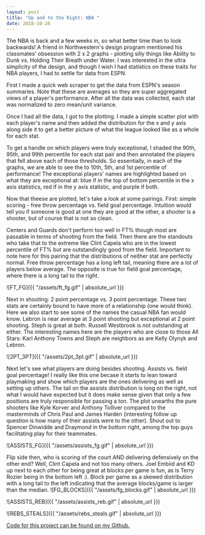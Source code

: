 ```yaml
---
layout: post
title: "Up and to the Right: NBA "
date: 2018-10-26
---
```


The NBA is back and a few weeks in, so what better time than to look backwards! A friend in Northwestern's design program mentioned his classmates' obsession with 2 x 2 graphs - plotting silly things like Ability to Dunk vs. Holding Their Breath under Water. I was interested in the ultra simplicity of the design, and though I wish I had statistics on these traits for NBA players, I had to settle for data from ESPN. 

First I made a quick web scraper to get the data from ESPN's season summaries. Note that these are averages so they are super aggregated views of a player's performance. After all the data was collected, each stat was normalized to zero mean/unit variance. 

Once I had all the data, I got to the plotting. I made a simple scatter plot with each player's name and then added the distribution for the x and y axis along side it to get a better picture of what the league looked like as a whole for each stat. 

To get a handle on which players were truly exceptional, I shaded the 90th, 95th, and 99th percentile for each stat pair and then annotated the players that fell above each of those thresholds. So essentially, in each of the graphs, we are able to see the to 10th, 5th, and 1st percentile of performance! The exceptional players' names are highlighted based on what they are exceptional at: blue if in the top of bottom percentile in the x axis statistics, red if in the y axis statistic, and purple if both. 

Now that theese are plotted, let's take a look at some pairings. First: simple scoring - free throw percentage vs. field goal percentage. Intuition would tell you if someone is good at one they are good at the other, a shooter is a shooter, but of course that is not so clean. 

Centers and Guards don't perform too well in FT% though most are passable in terms of shooting from the field. Then there are the standouts who take that to the extreme like Clint Capela who are in the lowest percentile of FT% but are outstandingly good from the field. Important to note here for this pairing that the distributions of neither stat are perfectly normal. Free throw percentage has a long left tail, meaning there are a lot of players below average. The opposite is true for field goal percentage, where there is a long tail to the right. 

![FT_FG]({{ "/assets/ft_fg.gif" | absolute_url }})

Next in shooting: 2 point percentage vs. 3 point percentage. These two stats are certainly bound to have more of a relationship (one would think). Here we also start to see some of the names the casual NBA fan would know. Lebron is near average at 3 point shooting but exceptional at 2 point shooting. Steph is great at both. Russell Westbrook is not outstanding at either. The interesting names here are the players who are close to those All Stars: Karl Anthony Towns and Steph are neighbors as are Kelly Olynyk and Lebron. 

![2PT_3PT]({{ "/assets/2pt_3pt.gif" | absolute_url }})

Next let's see what players are doing besides shooting. Assists vs. field goal percentage! I really like this one becase it starts to lean toward playmaking and show which players are the ones delivering as well as setting up others. The tail on the assists distribution is long on the right, not what I would have expected but it does make sense given that only a few positions are truly responsible for passing a ton. The plot unearths the pure shooters like Kyle Korver and Anthony Tolliver compared to the masterminds of Chris Paul and James Harden (interesting follow up question is how many of their assists were to the other). Shout out to Spencer Dinwidde and Draymond in the bottom right, among the top guys facilitating play for their teammates. 

![ASSISTS_FG]({{ "/assets/assists_fg.gif" | absolute_url }})

Flip side then, who is scoring of the court AND delivering defensively on the other end? Well, Clint Capela and not too many others. Joel Embiid and KD up next to each other for being great at blocks per game is fun, as is Terry Rozier being in the bottom left :). Block per game as a skewed distribution with a long tail to the left indicating that the average blocks/game is larger than the median.
![FG_BLOCKS]({{ "/assets/fg_blocks.gif" | absolute_url }})


![ASSISTS_REB]({{ "/assets/assists_reb.gif" | absolute_url }})

![REBS_STEALS]({{ "/assets/rebs_steals.gif" | absolute_url }})


[Code for this project can be found on my Github.](https://github.com/ashleyajohn/nba-quadrants)

